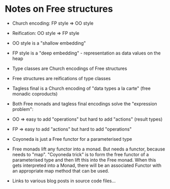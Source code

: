 # Notes on Free structures

* Church encoding: FP style => OO style
* Reification: OO style => FP style

* OO style is a "shallow embedding"
* FP style is a "deep embedding" - representation as data values on the heap

* Type classes are Church encodings of Free structures
* Free structures are reifications of type classes

* Tagless final is a Church encoding of "data types a la carte" (free monadic coproducts)

* Both Free monads and tagless final encodings solve the "expression problem":

* OO => easy to add "operations" but hard to add "actions" (result types)
* FP => easy to add "actions" but hard to add "operations"

* Coyoneda is just a Free functor for a parameterised type

* Free monads lift any functor into a monad. But needs a functor, because needs to "map". "Coyoneda trick" is to form the free functor of a parameterised type and then lift this into the Free monad. When this gets interpreted into a Monad, there will be an associated Functor with an appropriate map method that can be used.



* Links to various blog posts in source code files...
